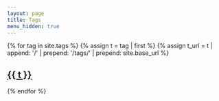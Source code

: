```yaml
---
layout: page
title: Tags
menu_hidden: true
---
```


{% for tag in site.tags %}
  {% assign t = tag | first %}
  {% assign t_url = t | append: '/' | prepend: '/tags/' | prepend: site.base_url %}
  <article class="post">
    <h2>
      <a class="post-link" href="{{ t_url }}">{{ t }}</a>
    </h2>
  </article>
{% endfor %}
